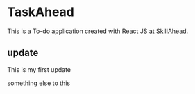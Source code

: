 # TaskAhead
This is a To-do application created with React JS at SkillAhead.

## update
This is my first update

something else to this